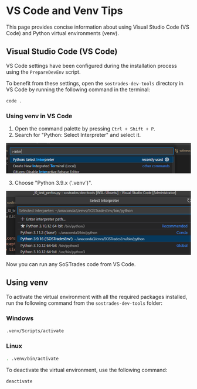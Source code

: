 # VS Code and Venv Tips

This page provides concise information about using Visual Studio Code (VS Code) and Python virtual environments (venv).

## Visual Studio Code (VS Code)

VS Code settings have been configured during the installation process using the `PrepareDevEnv` script.

To benefit from these settings, open the `sostrades-dev-tools` directory in VS Code by running the following command in the terminal:

```bash
code .
```

### Using venv in VS Code

1. Open the command palette by pressing `Ctrl + Shift + P`.
2. Search for "Python: Select Interpreter" and select it.

![Select Interpreter](images/select_interpreter.png)

3. Choose "Python 3.9.x ('.venv')".

![Select Python](images/select_python.png)

Now you can run any SoSTrades code from VS Code.

## Using venv

To activate the virtual environment with all the required packages installed, run the following command from the `sostrades-dev-tools` folder:

### Windows

```bash
.venv/Scripts/activate
```

### Linux

```bash
. .venv/bin/activate
```

To deactivate the virtual environment, use the following command:

```bash
deactivate
```
